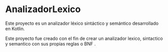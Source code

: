 # AnalizadorLexico
Este proyecto es un analizador léxico sintáctico y semántico desarrollado en Kotlin.

Este proyecto fue creado con el fin de crear  un analizador lexico, sintactico  y semantico con sus propias reglas o BNF .
